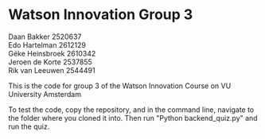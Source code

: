# Watson Innovation Group 3
Daan Bakker            2520637  
Edo Hartelman          2612129  
Géke Heinsbroek        2610342  
Jeroen de Korte        2537855  
Rik van Leeuwen        2544491  

This is the code for group 3 of the Watson Innovation Course on VU University Amsterdam

To test the code, copy the repository, and in the command line, navigate to the folder where you cloned it into. Then run
"Python backend_quiz.py" and run the quiz.
